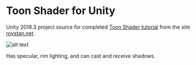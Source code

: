 # Toon Shader for Unity
Unity 2018.3 project source for completed [Toon Shader tutorial](https://roystan.net/articles/toon-shader.html) from the site [roystan.net](https://roystan.net/).

![alt text](https://i.imgur.com/0PbpWYg.png)

Has specular, rim lighting, and can cast and receive shadows.
